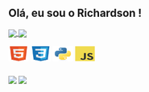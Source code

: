 ## Olá, eu sou o Richardson !

<div>
  <a href="https://github.com/anuraghazra/github-readme-stats">
    <img "height=180cm" align="center" src="https://github-readme-stats.vercel.app/api/?username=rich4rds0n&show_icons=true&include_all_commits=true&theme=merko&locale=pt-br"/>
  </a>
  <a href="https://github.com/anuraghazra/convoychat">
    <img height="180cm" align="center" src="https://github-readme-stats.vercel.app/api/top-langs/?username=rich4rds0n&layout=compact&theme=merko&locale=pt-br"/>
  </a>
</div>

<div style="display: inline_block"><br>
  <img align="center" alt="HTML" height="30" width="40" src="https://raw.githubusercontent.com/devicons/devicon/master/icons/html5/html5-original.svg">
  <img align="center" alt="CSS" height="30" width="40" src="https://raw.githubusercontent.com/devicons/devicon/master/icons/css3/css3-original.svg">
  <img align="center" alt="Python" height="30" width="40" src="https://raw.githubusercontent.com/devicons/devicon/master/icons/python/python-original.svg">
  <img align="center" alt="JavaScript" height="30" width="40" src="https://raw.githubusercontent.com/devicons/devicon/master/icons/javascript/javascript-original.svg"
</div>

##

<div>
  <a href="https://instagram.com/_richards0n_" target="_blank"><img src="https://img.shields.io/badge/-Instagram-%23E4405F?style=for-the-badge&logo=instagram&logoColor=white" target="_blank"></a>
  <a href = "mailto:richardsonagostinho@gmail.com"><img src="https://img.shields.io/badge/-Gmail-%23333?style=for-the-badge&logo=gmail&logoColor=white" target="_blank"></a>
</div>

